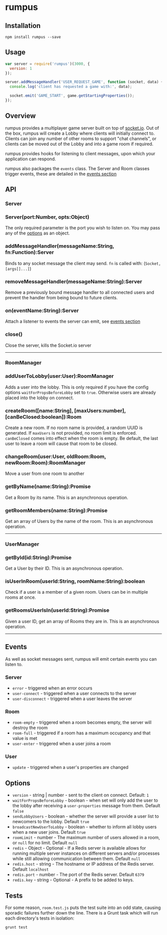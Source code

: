 # rumpus

## Installation

`npm install rumpus --save`

## Usage

```javascript
var server = require('rumpus')(3000, {
  version: 1
});

server.addMessageHandler('USER_REQUEST_GAME', function (socket, data) {
  console.log('client has requested a game with:', data);

  socket.emit('GAME_START', game.getStartingProperties());
});
```

## Overview
rumpus provides a multiplayer game server built on top of [socket.io](https://socket.io). Out of the box, rumpus will create a Lobby where clients will initially connect to. Clients can join any number of other rooms to support "chat channels", or clients can be moved out of the Lobby and into a game room if required.

rumpus provides hooks for listening to client messages, upon which your application can respond.

rumpus also packages the `events` class. The Server and Room classes trigger events, these are detailed in the [events section](https://github.com/cloakedninjas/rumpus#events)

## API

### Server

### Server(port:Number, opts:Object)
The only required parameter is the port you wish to listen on. You may pass any of the [options](https://github.com/cloakedninjas/rumpus#options) as an object.

### addMessageHandler(messageName:String, fn:Function):Server
Binds to any socket message the client may send. `fn` is called with: (`Socket, [args[]...]`)

### removeMessageHandler(messageName:String):Server
Remove a previously bound message handler to all connected users and prevent the handler from being bound to future clients.

### on(eventName:String):Server
Attach a listener to events the server can emit, see [events section](https://github.com/cloakedninjas/rumpus#events)

### close()
Close the server, kills the Socket.io server

---

### RoomManager

### addUserToLobby(user:User):RoomManager
Adds a user into the lobby. This is only required if you have the config options `waitForPropsBeforeLobby` set to `true`. Otherwise users are already placed into the lobby on connect.

### createRoom([name:String], [maxUsers:number], [canBeClosed:boolean]):Room
Create a new room. If no room name is provided, a random UUID is generated.
If `maxUsers` is not provided, no room limit is enforced.
`canBeClosed` comes into effect when the room is empty. Be default, the last user to leave a room will cause that room to be closed.

### changeRoom(user:User, oldRoom:Room, newRoom:Room):RoomManager
Move a user from one room to another

### getByName(name:String):Promise
Get a Room by its name. This is an asynchronous operation.

### getRoomMembers(name:String):Promise
Get an array of Users by the name of the room. This is an asynchronous operation.

---

### UserManager

### getById(id:String):Promise
Get a User by their ID. This is an asynchronous operation.

### isUserInRoom(userId:String, roomName:String):boolean
Check if a user is a member of a given room. Users can be in multiple rooms at once.

### getRoomsUserIsIn(userId:String):Promise
Given a user ID, get an array of Rooms they are in. This is an asynchronous operation.

---

## Events
As well as socket messages sent, rumpus will emit certain events you can listen to.

### Server
- `error` - triggered when an error occurs
- `user-connect` - triggered when a user connects to the server
- `user-disconnect` - triggered when a user leaves the server
 
### Room
- `room-empty` - triggered when a room becomes empty, the server will destroy the room
- `room-full` - triggered if a room has a maximum occupancy and that value is met
- `user-enter` - triggered when a user joins a room

### User
- `update` - triggered when a user's properties are changed

## Options

- `version` - string | number - sent to the client on connect. Default: `1`
- `waitForPropsBeforeLobby` - boolean - when set will only add the user to the lobby after receiving a `user-properties` message from them. Default `false`
- `sendLobbyUsers` - boolean - whether the server will provide a user list to newcomers to the lobby. Default `true`
- `broadcastNewUserToLobby` - boolean - whether to inform all lobby users when a new user joins. Default `true`
- `roomLimit` - number - The maximum number of users allowed in a room, or `null` for no limit. Default `null`
- `redis` - Object - Optional - If a Redis server is available allows for running multiple server instances on different servers and/or processes while still allowing communication between them. Default `null`
- `redis.host` - string - The hostname or IP address of the Redis server. Default `localhost`
- `redis.port` - number - The port of the Redis server. Default `6379`
- `redis.key` - string - Optional - A prefix to be added to keys.

## Tests

For some reason, `room.test.js` puts the test suite into an odd state, causing sporadic failures further down the line. There is a Grunt task which will run each directory's tests in isolation: 

`grunt test`